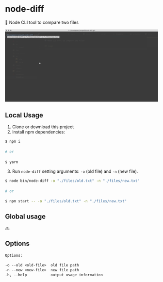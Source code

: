 # node-diff
🔀 Node CLI tool to compare two files

![demo](./demo.gif)

## Local Usage
1. Clone or download this project
2. Install npm dependencies:

```bash
$ npm i

# or

$ yarn
```

3. Run `node-diff` setting arguments: `-o` (old file) and `-n` (new file).
```bash
$ node bin/node-diff -o "./files/old.txt" -n "./files/new.txt"

# or

$ npm start -- -o "./files/old.txt" -n "./files/new.txt"
```

## Global usage
🔜

## Options

```
Options:

-o --old <old-file>  old file path
-n --new <new-file>  new file path
-h, --help           output usage information
```
